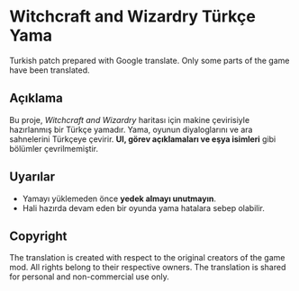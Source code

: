 # Witchcraft and Wizardry Türkçe Yama
Turkish patch prepared with Google translate. Only some parts of the game have been translated.
## Açıklama
Bu proje, *Witchcraft and Wizardry* haritası için makine çevirisiyle hazırlanmış bir Türkçe yamadır. Yama, oyunun diyaloglarını ve ara sahnelerini Türkçeye çevirir. **UI, görev açıklamaları ve eşya isimleri** gibi bölümler çevrilmemiştir.
## Uyarılar
- Yamayı yüklemeden önce **yedek almayı unutmayın**. 
- Hali hazırda devam eden bir oyunda yama hatalara sebep olabilir.
## Copyright
The translation is created with respect to the original creators of the game mod. All rights belong to their respective owners. The translation is shared for personal and non-commercial use only.
